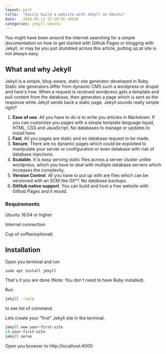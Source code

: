 ```yaml
---
layout: post
title:  "Easily build a website with Jekyll on Ubuntu"
date:   2018-05-12 15:18:56 +0530
categories: jekyll ubuntu
---
```


You might have been around the internet searching for a simple documentation on how to get started with Github Pages or blogging with Jekyll, or may be you just stumbled across this article, putting up at site is not always easy.

## What and why Jekyll

Jekyll is a simple, blog-aware, static site generator developed in Ruby. Static site generators differ from dynamic CMS such a wordpress or drupal and here's how. When a request is received wordpress gets a template and pull content from the database, then generates a page which is sent as the response while Jekyll sends back a static page. Jekyll sounds really simple right?

1. **Ease of use**. All you have to do is to write you articles in Markdown. If you can customize you pages with a simple template language liquid, HTML, CSS and JavaScript. No databases to manage or updates to install here.
2. **Fast**. All you pages are static and no database request to be made.
3. **Secure**. There are no dynamic pages which could be exploited to manipulate your server or configuration or even database with risk of database injections.
4. **Scalable**. It is easy serving static files across a server cluster unlike wordpress, which you have to deal with multiple database servers which increases the complexity.
5. **Version Control**. All you have to put up with are files which can be versioned with an SCM like Git**. No database backups.
6. **GitHub native support**. You can build and host a free website with Github Pages and it would.

### Requirements

Ubuntu 16.04 or higher

Internet connection

Cup of coffee(optional)

## Installation

Open you terminal and run

``` shell
sudo apt install jekyll
```

That's it you are done (Note: You don't need to have Ruby installed).

Run

``` bash
jekyll --help
```

to see list of command.

Lets create your "first" Jekyll site in the terminal.

``` bash
jekyll new your-first-site
cd your-first-site
jekyll serve
```

Open you browser to http://localhost:4000